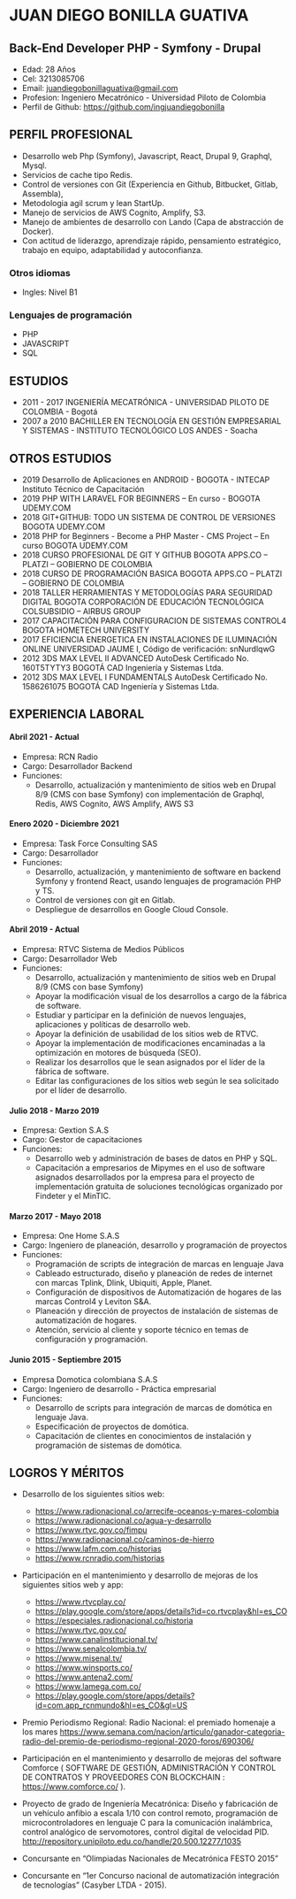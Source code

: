# JUAN DIEGO BONILLA GUATIVA
## Back-End Developer PHP - Symfony - Drupal

- Edad: 28 Años
- Cel: 3213085706
- Email: juandiegobonillaguativa@gmail.com
- Profesion: Ingeniero Mecatrónico - Universidad Piloto de Colombia
- Perfil de Github: https://github.com/ingjuandiegobonilla

## PERFIL PROFESIONAL

- Desarrollo web Php (Symfony), Javascript, React, Drupal 9, Graphql, Mysql.
- Servicios de cache tipo Redis.
- Control de versiones con Git (Experiencia en Github, Bitbucket, Gitlab, Assembla), 
- Metodologia agil scrum y lean StartUp. 
- Manejo de servicios de AWS Cognito, Amplify, S3.
- Manejo de ambientes de desarrollo con Lando (Capa de abstracción de Docker). 
- Con actitud de liderazgo, aprendizaje rápido, pensamiento estratégico, trabajo en equipo, adaptabilidad y autoconfianza.

### Otros idiomas

- Ingles: Nivel B1

### Lenguajes de programación

-	PHP
-	JAVASCRIPT
-	SQL

## ESTUDIOS

- 2011 - 2017	INGENIERÍA MECATRÓNICA - UNIVERSIDAD PILOTO DE COLOMBIA - Bogotá
- 2007 a 2010 BACHILLER EN TECNOLOGÍA EN GESTIÓN EMPRESARIAL Y SISTEMAS - INSTITUTO TECNOLÓGICO LOS ANDES - Soacha

## OTROS ESTUDIOS

- 2019	Desarrollo de Aplicaciones en ANDROID - BOGOTA - INTECAP Instituto Técnico de Capacitación
- 2019	PHP WITH LARAVEL FOR BEGINNERS – En curso - BOGOTA	UDEMY.COM
- 2018	GIT+GITHUB: TODO UN SISTEMA DE CONTROL DE VERSIONES BOGOTA	UDEMY.COM
- 2018	PHP for Beginners - Become a PHP Master - CMS Project – En curso BOGOTA	UDEMY.COM
- 2018	CURSO PROFESIONAL DE GIT Y GITHUB BOGOTA	APPS.CO – PLATZI – GOBIERNO DE COLOMBIA
- 2018	CURSO DE PROGRAMACIÓN BASICA BOGOTA	APPS.CO – PLATZI – GOBIERNO DE COLOMBIA
- 2018	TALLER HERRAMIENTAS Y METODOLOGÍAS PARA SEGURIDAD DIGITAL BOGOTA	CORPORACIÓN DE EDUCACIÓN TECNOLÓGICA COLSUBSIDIO – AIRBUS GROUP
- 2017	CAPACITACIÓN PARA CONFIGURACION DE SISTEMAS CONTROL4 BOGOTA	HOMETECH UNIVERSITY
- 2017	EFICIENCIA ENERGETICA EN INSTALACIONES DE ILUMINACIÓN ONLINE	UNIVERSIDAD JAUME I, Código de verificación: snNurdlqwG
- 2012	3DS MAX LEVEL II ADVANCED AutoDesk Certificado No. 160T5TYTY3 BOGOTÁ	CAD Ingeniería y Sistemas Ltda.
- 2012	3DS MAX LEVEL I FUNDAMENTALS AutoDesk Certificado No. 1586261075 BOGOTÁ	CAD Ingeniería y Sistemas Ltda.

## EXPERIENCIA LABORAL

#### Abril 2021 - Actual
- Empresa: RCN Radio
- Cargo: Desarrollador Backend
- Funciones: 
    - Desarrollo, actualización y mantenimiento de sitios web en Drupal 8/9 (CMS con base Symfony) con implementación de Graphql, Redis, AWS Cognito, AWS Amplify, AWS S3

#### Enero 2020 - Diciembre 2021
- Empresa: Task Force Consulting SAS
- Cargo: Desarrollador
- Funciones: 
    - Desarrollo, actualización, y mantenimiento de software en backend Symfony y frontend React, usando lenguajes de programación PHP y TS.
    - Control de versiones con git en Gitlab.
    - Despliegue de desarrollos en Google Cloud Console.

#### Abril 2019 - Actual
- Empresa: RTVC Sistema de Medios Públicos
- Cargo: Desarrollador Web
- Funciones:
    - Desarrollo, actualización y mantenimiento de sitios web en Drupal 8/9 (CMS con base Symfony)
    - Apoyar la modificación visual de los desarrollos a cargo de la fábrica de software.
    - Estudiar y participar en la definición de nuevos lenguajes, aplicaciones y políticas de desarrollo web.
    - Apoyar la definición de usabilidad de los sitios web de RTVC.
    - Apoyar la implementación de modificaciones encaminadas a la optimización en motores de búsqueda (SEO).
    - Realizar los desarrollos que le sean asignados por el líder de la fábrica de software.
    - Editar las configuraciones de los sitios web según le sea solicitado por el líder de desarrollo.

#### Julio 2018 - Marzo 2019
- Empresa: Gextion S.A.S
- Cargo: Gestor de capacitaciones
- Funciones: 
    - Desarrollo web y administración de bases de datos en PHP y SQL.
    - Capacitación a empresarios de Mipymes en el uso de software asignados desarrollados por la empresa para el proyecto de implementación gratuita de soluciones tecnológicas organizado por Findeter y el MinTIC.

#### Marzo 2017 - Mayo 2018
- Empresa: One Home S.A.S
- Cargo: Ingeniero de planeación, desarrollo y programación de
proyectos
- Funciones:
    - Programación de scripts de integración de marcas en lenguaje Java
    - Cableado estructurado, diseño y planeación de redes de internet con marcas Tplink, Dlink, Ubiquiti, Apple, Planet.
    - Configuración de dispositivos de Automatización de hogares de las marcas Control4 y Leviton S&A.
    - Planeación y dirección de proyectos de instalación de sistemas de automatización de hogares.
    - Atención, servicio al cliente y soporte técnico en temas de configuración y programación.

#### Junio 2015 - Septiembre 2015
- Empresa Domotica colombiana S.A.S
- Cargo: Ingeniero de desarrollo - Práctica empresarial
- Funciones:
    - Desarrollo de scripts para integración de marcas de domótica en lenguaje Java.
    - Especificación de proyectos de domótica.
    - Capacitación de clientes en conocimientos de instalación y programación de sistemas de domótica.

## LOGROS Y MÉRITOS

- Desarrollo de los siguientes sitios web:
    - https://www.radionacional.co/arrecife-oceanos-y-mares-colombia
    - https://www.radionacional.co/agua-y-desarrollo
    - https://www.rtvc.gov.co/fimpu
    - https://www.radionacional.co/caminos-de-hierro
    - https://www.lafm.com.co/historias
    - https://www.rcnradio.com/historias

- Participación en el mantenimiento y desarrollo de mejoras de los siguientes sitios web y app:
    - https://www.rtvcplay.co/
    - https://play.google.com/store/apps/details?id=co.rtvcplay&hl=es_CO
    - https://especiales.radionacional.co/historia
    - https://www.rtvc.gov.co/
    - https://www.canalinstitucional.tv/
    - https://www.senalcolombia.tv/
    - https://www.misenal.tv/
    - https://www.winsports.co/
    - https://www.antena2.com/
    - https://www.lamega.com.co/
    - https://play.google.com/store/apps/details?id=com.app_rcnmundo&hl=es_CO&gl=US

- Premio Periodismo Regional: Radio Nacional: el premiado homenaje a los mares https://www.semana.com/nacion/articulo/ganador-categoria-radio-del-premio-de-periodismo-regional-2020-foros/690306/

- Participación en el mantenimiento y desarrollo de mejoras del software Comforce ( SOFTWARE	DE	GESTIÓN,	ADMINISTRACIÓN	Y	CONTROL	DE	CONTRATOS	Y PROVEEDORES CON BLOCKCHAIN : https://www.comforce.co/ ).

- Proyecto de grado de Ingeniería Mecatrónica: Diseño y fabricación de un vehículo anfibio a escala 1/10 con control remoto, programación de microcontroladores en lenguaje C para la comunicación inalámbrica, control analógico de servomotores, control digital de velocidad PID. http://repository.unipiloto.edu.co/handle/20.500.12277/1035

- Concursante en “Olimpiadas Nacionales de Mecatrónica FESTO 2015”

- Concursante en “1er Concurso nacional de automatización integración de tecnologías” (Casyber LTDA - 2015).






